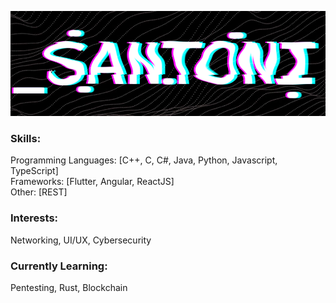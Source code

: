 ![Banner](/Banner.png)

### Skills:       
  Programming Languages: [C++, C, C#, Java, Python, Javascript, TypeScript]  
  Frameworks: [Flutter, Angular, ReactJS]  
  Other: [REST]  
### Interests:    
  Networking, UI/UX, Cybersecurity  
### Currently Learning: 
  Pentesting, Rust, Blockchain  
